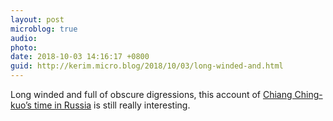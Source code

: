 ```yaml
---
layout: post
microblog: true
audio: 
photo: 
date: 2018-10-03 14:16:17 +0800
guid: http://kerim.micro.blog/2018/10/03/long-winded-and.html
---
```

Long winded and full of obscure digressions, this account of [Chiang Ching-kuo’s time in Russia](http://thewritingbaron.com/the-cog-that-slipped-chiang-ching-kuos-russian-odyssey) is still really interesting. 
